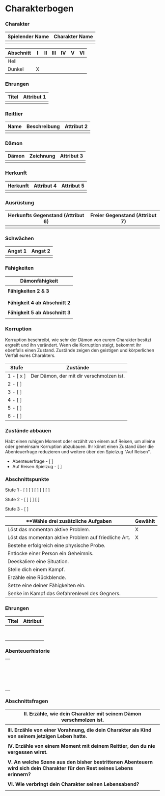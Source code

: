 # Charakterbogen

### Charakter

| Spielender Name | Charakter Name |
| --------------- | -------------- |
|                 |                |

| Abschnitt | I    | II   | III  | IV   | V    | VI   |
| --------- | ---- | ---- | ---- | ---- | ---- | ---- |
| Hell      |      |      |      |      |      |      |
| Dunkel    | X    |      |      |      |      |      |

### Ehrungen

| Titel | Attribut 1 |
| ----- | ---------- |
|       |            |

### Reittier

| Name | Beschreibung | Attribut 2 |
| ---- | ------------ | ---------- |
|      |              |            |

### Dämon

| Dämon | Zeichnung | Attribut 3 |
| ----- | --------- | ---------- |
|       |           |            |

### Herkunft

| Herkunft | Attribut 4 | Attribut 5 |
| -------- | ---------- | ---------- |
|          |            |            |

### Ausrüstung

| Herkunfts Gegenstand (Attribut 6) | Freier Gegenstand (Attribut 7) |
| --------------------------------- | ------------------------------ |
|                                   |                                |

### Schwächen

| Angst 1 | Angst 2 |
| ------- | ------- |
|         |         |

### Fähigkeiten

| **Dämonfähigkeit**             |
| ------------------------------ |
|                                |
| **Fähigkeiten 2 & 3**          |
|                                |
|                                |
| **Fähigkeit 4 ab Abschnitt 2** |
|                                |
| **Fähigkeit 5 ab Abschnitt 3** |
|                                |

### Korruption

Korruption beschreibt, wie sehr der Dämon von eurem Charakter besitzt ergreift und ihn verändert. Wenn die Korruption steigt, bekommt ihr ebenfalls einen Zustand. Zustände zeigen den geistigen und körperlichen Verfall eures Charakters.

| Stufe      | **Zustände**                             |
| ---------- | ---------------------------------------- |
| 1 - [ x ]  | Der Dämon, der mit dir verschmolzen ist. |
| 2 - [    ] |                                          |
| 3 - [    ] |                                          |
| 4 - [    ] |                                          |
| 5 - [    ] |                                          |
| 6 - [    ] |                                          |

### Zustände abbauen

Habt einen ruhigen Moment oder erzählt von einem auf Reisen, um alleine oder gemeinsam Korruption abzubauen. Ihr könnt einen Zustand über die Abenteuerfrage reduzieren und weitere über den Spielzug "Auf Reisen".

- Abenteuerfrage  - [    ]
- Auf Reisen Spielzug  - [    ]

### Abschnittspunkte

Stufe 1 -  [    ] [    ] [    ] [    ] [    ]

Stufe 2 -  [    ] [    ] [    ]

Stufe 3 -  [    ]		

| **Wähle drei zusätzliche Aufgaben                       | Gewählt |
| ------------------------------------------------------- | ------- |
| Löst das momentan aktive Problem.                       | X       |
| Löst das momentan aktive Problem auf friedliche Art.    | X       |
| Bestehe erfolgreich eine physische Probe.               |         |
| Entlocke einer Person ein Geheimnis.                    |         |
| Deeskaliere eine Situation.                             |         |
| Stelle dich einem Kampf.                                |         |
| Erzähle eine Rückblende.                                |         |
| Setze eine deiner Fähigkeiten ein.                      |         |
| Senke im Kampf das Gefahrenlevel des Gegners.           |         |

### Ehrungen		

| **Titel** | Attribut |
| --------- | -------- |
|           |          |
|           |          |
|           |          |
|           |          |
|           |          |
|           |          |
|           |          |
|           |          |

### Abenteuerhistorie

|      |
| ---- |
|      |
|      |
|      |
|      |
|      |
|      |
|      |
|      |
|      |
|      |
|      |
|      |
|      |
|      |
|      |
|      |
|      |

### Abschnittsfragen

| **II. Erzähle, wie dein Charakter mit seinem Dämon verschmolzen ist.** |
| ------------------------------------------------------------ |
|                                                              |
| **III. Erzähle von einer Vorahnung, die dein Charakter als Kind von seinem jetzigen Leben hatte.** |
|                                                              |
| **IV. Erzähle von einem Moment mit deinem Reittier, den du nie vergessen wirst.** |
|                                                              |
| **V. An welche Szene aus den bisher bestrittenen Abenteuern wird sich dein Charakter für den Rest seines Lebens erinnern?** |
|                                                              |
| **VI. Wie verbringt dein Charakter seinen Lebensabend?**     |
|                                                              |
